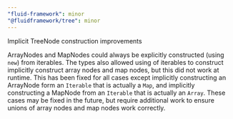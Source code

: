 ```yaml
---
"fluid-framework": minor
"@fluidframework/tree": minor
---
```


Implicit TreeNode construction improvements

ArrayNodes and MapNodes could always be explicitly constructed (using `new`) from iterables.
The types also allowed using of iterables to construct implicitly construct array nodes and map nodes,
but this did not work at runtime.
This has been fixed for all cases except implicitly constructing an ArrayNode form an `Iterable` that is actually a `Map`,
and implicitly constructing a MapNode from an `Iterable` that is actually an `Array`.
These cases may be fixed in the future, but require additional work to ensure unions of array nodes and map nodes work correctly.
